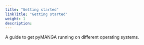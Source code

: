 ```yaml
---
title: "Getting started"
linkTitle: "Getting started"
weight: 1
description:
---
```


A guide to get pyMANGA running on different operating systems.

